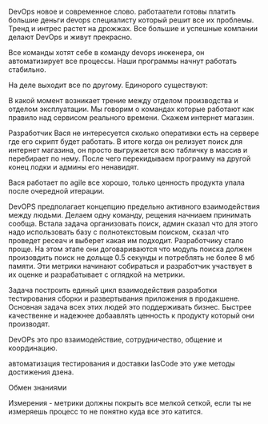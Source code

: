DevOps новое и современное слово. работаатели готовы платить большие деньги devops специалисту который решит все их проблемы. Тренд и интрес растет на дрожжах. Все большие и успешные компании делают DevOps и живут прекрасно.

Все команды хотят себе в команду devops инженера, он автоматизирует все процессы. Наши программы начнут работать стабильно. 

На деле выходит все по другому. Единорого существуют: 

В какой момент возникает трение между отделом производства и отделом эксплуатации. Мы говорим о командах которые работают как правило над сервисом реального времени. Скажем интернет магазин. 

Разработчик Вася не интересуется сколько оперативки есть на сервере где его скрипт будет работать. В итоге когда он релизует поиск для интернет магазина, он просто выгружается всю табличку в массив и перебирает по нему. После чего перекидываем программу на другой конец лодки и админы его ненавидят. 

Вася работает по agile все хорошо, только ценность продукта упала после очередной итерации. 

DevOPS предполагает концепцию предельно активного взаимодействия между людьми. Делаем одну команду, рещения начниаем принимать сообща. Встала задача организовать поиск, админ сказал что для этого надо использовать базу с полнотекстовым поиском, сказал что проведет ресеач и выберет какая им подходит. Разработчику стало проще. 
На этом этапе они договариваются что модуль поиска должен произовдить поиск не дольще 0.5 секунды и потреблять не более 8 мб памяти. Эти метрики начинают собираться и разработчик участвует в их оценке и разрабатывает с оглядкой на метрики. 

Задача построить единый цикл взаимодействия разработки тестирования сборки и развертывания приложения в продакшене. Основная задача всех этих людей это поддерживать бизнес. Быстрее качественне и надежнее добаавлять ценность к продукту который они производят. 

DevOPs это про взаимодействие, сотрудничество, общение и координацию. 

автоматизация тестирования и доставки IasCode это уже методы достижения дзена. 

Обмен знаниями

Измерения - метрики должны покрыть все мелкой сеткой, если ты не измеряешь процесс то не понятно куда все это катится. 


